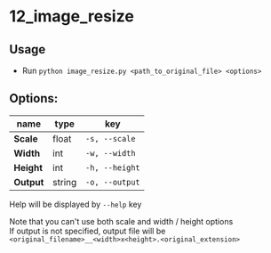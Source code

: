 # 12_image_resize

## Usage

 - Run `python image_resize.py <path_to_original_file> <options>`

## Options:

name | type | key |
--- | --- | --- |
**Scale** | float | `-s, --scale`
**Width** | int | `-w, --width`
**Height** | int | `-h, --height`
**Output** | string | `-o, --output`

Help will be displayed by `--help` key

Note that you can't use both scale and width / height options  
If output is not specified, output file will be   `<original_filename>__<width>x<height>.<original_extension>`

